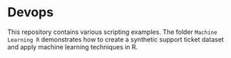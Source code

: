 # Devops

This repository contains various scripting examples. The folder `Machine Learning R` demonstrates how to create a synthetic support ticket dataset and apply machine learning techniques in R.
